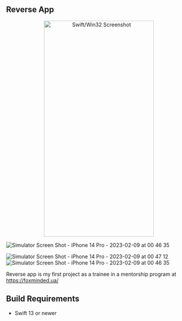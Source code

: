 Reverse App
-------------------------------------------------------
<p align="center">
  <img alt="Swift/Win32 Screenshot" src="(https://user-images.githubusercontent.com/38023414/217681537-0b32ce7d-baf0-4e6d-8e59-d1786c301e85.png" width="299" height="588"/>
  
  ![Simulator Screen Shot - iPhone 14 Pro - 2023-02-09 at 00 46 35](https://user-images.githubusercontent.com/38023414/217681539-6abafb06-be9d-4f39-b0cc-9d58ded98804.png)
</p>

![Simulator Screen Shot - iPhone 14 Pro - 2023-02-09 at 00 47 12](https://user-images.githubusercontent.com/38023414/217681537-0b32ce7d-baf0-4e6d-8e59-d1786c301e85.png)
![Simulator Screen Shot - iPhone 14 Pro - 2023-02-09 at 00 46 35](https://user-images.githubusercontent.com/38023414/217681539-6abafb06-be9d-4f39-b0cc-9d58ded98804.png)

Reverse app is my first project as a trainee in a mentorship program at https://foxminded.ua/

## Build Requirements

- Swift 13 or newer
